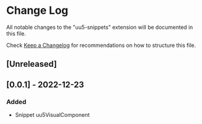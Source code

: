 # Change Log

All notable changes to the "uu5-snippets" extension will be documented in this file.

Check [Keep a Changelog](http://keepachangelog.com/) for recommendations on how to structure this file.

## [Unreleased]

## [0.0.1] - 2022-12-23

### Added

- Snippet uu5VisualComponent
